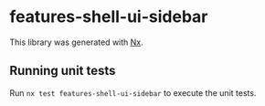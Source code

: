 # features-shell-ui-sidebar

This library was generated with [Nx](https://nx.dev).

## Running unit tests

Run `nx test features-shell-ui-sidebar` to execute the unit tests.
